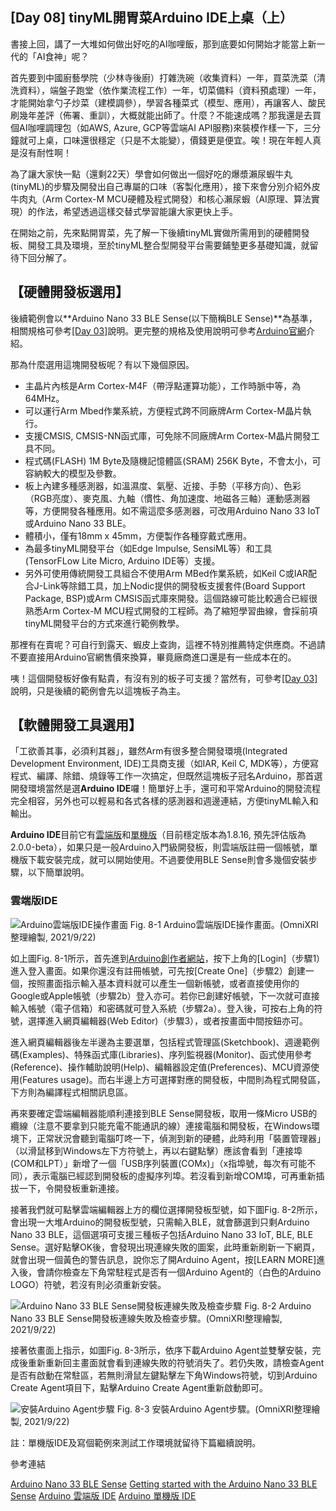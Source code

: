 ## [Day 08] tinyML開胃菜Arduino IDE上桌（上）

書接上回，講了一大堆如何做出好吃的AI咖哩飯，那到底要如何開始才能當上新一代的「AI食神」呢？

首先要到中國廚藝學院（少林寺後廚）打雜洗碗（收集資料）一年，買菜洗菜（清洗資料），端盤子跑堂（依作業流程工作）一年，切菜備料（資料預處理）一年，才能開始拿勺子炒菜（建模調參），學習各種菜式（模型、應用），再讓客人、酸民刷幾年差評（佈署、重訓），大概就能出師了。什麼？不能速成嗎？那我還是去買個AI咖哩調理包（如AWS, Azure, GCP等雲端AI API服務)來裝模作樣一下，三分鐘就可上桌，口味還很穩定（只是不太能變），價錢更是便宜。唉！現在年輕人真是沒有耐性啊！

為了讓大家快一點（還剩22天）學會如何做出一個好吃的爆漿瀨尿蝦牛丸(tinyML)的步驟及開發出自己專屬的口味（客製化應用），接下來會分別介紹外皮牛肉丸（Arm Cortex-M MCU硬體及程式開發）和核心瀨尿蝦（AI原理、算法實現）的作法，希望透過這樣交替式學習能讓大家更快上手。

在開始之前，先來點開胃菜，先了解一下後續tinyML實做所需用到的硬體開發板、開發工具及環境，至於tinyML整合型開發平台需要鋪墊更多基礎知識，就留待下回分解了。

## 【硬體開發板選用】

後續範例會以**Arduino Nano 33 BLE Sense(以下簡稱BLE Sense)**為基準，相關規格可參考[[Day 03]](https://ithelp.ithome.com.tw/articles/10265166)說明。更完整的規格及使用說明可參考[Arduino官網](https://store-usa.arduino.cc/collections/boards/products/arduino-nano-33-ble-sense)介紹。

那為什麼選用這塊開發板呢？有以下幾個原因。
* 主晶片內核是Arm Cortex-M4F（帶浮點運算功能），工作時脈中等，為64MHz。
* 可以運行Arm Mbed作業系統，方便程式跨不同廠牌Arm Cortex-M晶片執行。
* 支援CMSIS, CMSIS-NN函式庫，可免除不同廠牌Arm Cortex-M晶片開發工具不同。
* 程式碼(FLASH) 1M Byte及隨機記憶體區(SRAM) 256K Byte，不會太小，可容納較大的模型及參數。
* 板上內建多種感測器，如溫濕度、氣壓、近接、手勢（平移方向）、色彩（RGB亮度）、麥克風、九軸（慣性、角加速度、地磁各三軸）運動感測器等，方便開發各種應用。如不需這麼多感測器，可改用Arduino Nano 33 IoT或Arduino Nano 33 BLE。
* 體積小，僅有18mm x 45mm，方便製作各種穿戴式應用。
* 為最多tinyML開發平台（如Edge Impulse, SensiML等）和工具(TensorFLow Lite Micro, Arduino IDE等）支援。
* 另外可使用傳統開發工具組合不使用Arm MBed作業系統，如Keil C或IAR配合J-Link等除錯工具，加上Nodic提供的開發板支援套件(Board Support Package, BSP)或Arm CMSIS函式庫來開發。這個路線可能比較適合已經很熟悉Arm Cortex-M MCU程式開發的工程師。為了縮短學習曲線，會採前項tinyML開發平台的方式來進行範例教學。

那裡有在賣呢？可自行到露天、蝦皮上查詢，這裡不特別推薦特定供應商。不過請不要直接用Arduino官網售價來換算，畢竟廠商進口還是有一些成本在的。

咦！這個開發板好像有點貴，有沒有別的板子可支援？當然有，可參考[[Day 03]](https://ithelp.ithome.com.tw/articles/10265166)說明，只是後續的範例會先以這塊板子為主。

## 【軟體開發工具選用】

「工欲善其事，必須利其器」，雖然Arm有很多整合開發環境(Integrated Development Environment, IDE)工具商支援（如IAR, Keil C, MDK等），方便寫程式、編譯、除錯、燒錄等工作一次搞定，但既然這塊板子冠名Arduino，那首選開發環境當然是選**Arduino IDE**囉！簡單好上手，還可和平常Arduino的開發流程完全相容，另外也可以輕易和各式各樣的感測器和週邊連結，方便tinyML輸入和輸出。

**Arduino IDE**目前它有[雲端版](https://create.arduino.cc)和[單機版](https://www.arduino.cc/en/software)（目前穩定版本為1.8.16, 預先評估版為2.0.0-beta），如果只是一般Arduino入門級開發板，則雲端版註冊一個帳號，單機版下載安裝完成，就可以開始使用。不過要使用BLE Sense則會多幾個安裝步驟，以下簡單說明。

### 雲端版IDE

![Arduino雲端版IDE操作畫面](https://1.bp.blogspot.com/-m5J4Ondp7Rs/YUqp3oK_6KI/AAAAAAAAEvc/FFJZpt1jQ3cKbx2u6s4jkBqsPqTv_PbpACLcBGAsYHQ/s2048/iThome_Day_08_Fig_01.jpg)
Fig. 8-1 Arduino雲端版IDE操作畫面。(OmniXRI整理繪製, 2021/9/22)

如上圖Fig. 8-1所示，首先進到[Arduino創作者網站](https://create.arduino.cc)，按下上角的[Login]（步驟1）進入登入畫面。如果你還沒有註冊帳號，可先按[Create One]（步驟2）創建一個，按照畫面指示輸入基本資料就可以產生一個新帳號，或者直接使用你的Google或Apple帳號（步驟2b）登入亦可。若你已創建好帳號，下一次就可直接輸入帳號（電子信箱）和密碼就可登入系統（步驟2a）。登入後，可按右上角的符號，選擇進入網頁編輯器(Web Editor)（步驟3），或者按畫面中間按鈕亦可。

進入網頁編輯器後左半邊為主要選單，包括程式管理區(Sketchbook)、週邊範例碼(Examples)、特殊函式庫(Libraries)、序列監視器(Monitor)、函式使用參考(Reference)、操作輔助說明(Help)、編輯器設定值(Preferences)、MCU資源使用(Features usage)。而右半邊上方可選擇對應的開發板，中間則為程式開發區，下方則為編譯程式相關訊息區。

再來要確定雲端編輯器能順利連接到BLE Sense開發板，取用一條Micro USB的纜線（注意不要拿到只能充電不能通訊的線）連接電腦和開發板，在Windows環境下，正常狀況會聽到電腦叮咚一下，偵測到新的硬體，此時利用「裝置管理器」（以滑鼠移到Windows左下方符號上，再以右鍵點擊）應該會看到「連接埠(COM和LPT）」新增了一個「USB序列裝置(COMx)」（x指埠號，每次有可能不同），表示電腦已經認到開發板的虛擬序列埠。若沒看到新增COM埠，可再重新插拔一下，令開發板重新連接。

接著我們就可點擊雲端編輯器上方的欄位選擇開發板型號，如下圖Fig. 8-2所示，會出現一大堆Arduino的開發板型號，只需輸入BLE，就會篩選到只剩Arduino Nano 33 BLE，這個選項可支援三種板子包括Arduino Nano 33 IoT, BLE, BLE Sense。選好點擊OK後，會發現出現連線失敗的圖案，此時重新刷新一下網頁，就會出現一個黃色的警告訊息，說你忘了開Arduino Agent，按[LEARN MORE]進入後，會請你檢查左下角常駐程式是否有一個Arduino Agent的（白色的Arduino LOGO）符號，若沒有則必須重新安裝。

![Arduino Nano 33 BLE Sense開發板連線失敗及檢查步驟](https://1.bp.blogspot.com/-KMWXnuAbWOM/YUq9nuQAQXI/AAAAAAAAEvo/YcgAXiMrt4sRhjIH_FOylO_8elmEGy_7gCLcBGAsYHQ/s2048/iThome_Day_08_Fig_02.jpg)
Fig. 8-2 Arduino Nano 33 BLE Sense開發板連線失敗及檢查步驟。(OmniXRI整理繪製, 2021/9/22)

接著依畫面上指示，如圖Fig. 8-3所示，依序下載Arduino Agent並雙擊安裝，完成後重新重新回主畫面就會看到連線失敗的符號消失了。若仍失敗，請檢查Agent是否有啟動在常駐區，若無則滑鼠左鍵點擊左下角Windows符號，切到Arduino Create Agent項目下，點擊Arduino Create Agent重新啟動即可。

![安裝Arduino Agent步驟](https://1.bp.blogspot.com/-O7zM0eEjczo/YUq9np6JPNI/AAAAAAAAEvk/M2Vj--Y6kGAMUFuBw1opf-JmoryfQY8EwCLcBGAsYHQ/s1904/iThome_Day_08_Fig_03.jpg)
Fig. 8-3 安裝Arduino Agent步驟。(OmniXRI整理繪製, 2021/9/22)

註：單機版IDE及寫個範例來測試工作環境就留待下篇繼續說明。

參考連結

[Arduino Nano 33 BLE Sense](https://store-usa.arduino.cc/products/arduino-nano-33-ble-sense)
[Getting started with the Arduino Nano 33 BLE Sense](https://www.arduino.cc/en/Guide/NANO33BLESense)
[Arduino 雲端版 IDE](https://create.arduino.cc)
[Arduino 單機版 IDE](https://www.arduino.cc/en/software)
